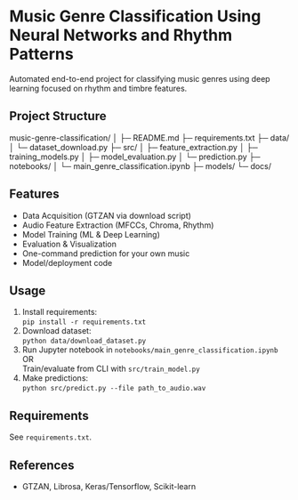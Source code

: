 # Music Genre Classification Using Neural Networks and Rhythm Patterns

Automated end-to-end project for classifying music genres using deep learning focused on rhythm and timbre features.

## Project Structure
music-genre-classification/
│
├─ README.md
├─ requirements.txt
├─ data/
│   └─ dataset_download.py
├─ src/
│   ├─ feature_extraction.py
│   ├─ training_models.py
│   ├─ model_evaluation.py
│   └─ prediction.py
├─ notebooks/
│   └─ main_genre_classification.ipynb
├─ models/
└─ docs/


## Features
- Data Acquisition (GTZAN via download script)
- Audio Feature Extraction (MFCCs, Chroma, Rhythm)
- Model Training (ML & Deep Learning)
- Evaluation & Visualization
- One-command prediction for your own music
- Model/deployment code

## Usage
1. Install requirements:  
   `pip install -r requirements.txt`
2. Download dataset:  
   `python data/download_dataset.py`
3. Run Jupyter notebook in `notebooks/main_genre_classification.ipynb` OR  
   Train/evaluate from CLI with `src/train_model.py`
4. Make predictions:  
   `python src/predict.py --file path_to_audio.wav`

## Requirements
See `requirements.txt`.

## References
- GTZAN, Librosa, Keras/Tensorflow, Scikit-learn
